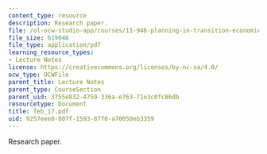 ```yaml
---
content_type: resource
description: Research paper.
file: /ol-ocw-studio-app/courses/11-946-planning-in-transition-economies-for-growth-and-equity-spring-2004/9257eee0807f159387f0a70050eb3359_feb_17.pdf
file_size: 619046
file_type: application/pdf
learning_resource_types:
- Lecture Notes
license: https://creativecommons.org/licenses/by-nc-sa/4.0/
ocw_type: OCWFile
parent_title: Lecture Notes
parent_type: CourseSection
parent_uid: 3755e832-4759-336a-e763-71e3c0fc86db
resourcetype: Document
title: feb_17.pdf
uid: 9257eee0-807f-1593-87f0-a70050eb3359
---
```

Research paper.